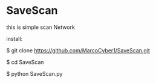 # SaveScan
this is simple scan Network

install:

$ git clone https://github.com/MarcoCyber1/SaveScan.git

$ cd SaveScan

$ python SaveScan.py

